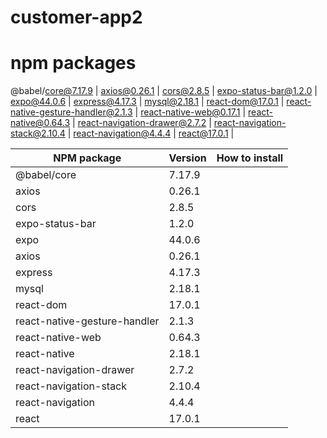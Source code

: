 # customer-app2

# npm packages
@babel/core@7.17.9 |
axios@0.26.1 |
cors@2.8.5 |
expo-status-bar@1.2.0 |
expo@44.0.6 |
express@4.17.3 |
mysql@2.18.1 |
react-dom@17.0.1 |
react-native-gesture-handler@2.1.3 |
react-native-web@0.17.1 |
react-native@0.64.3 |
react-navigation-drawer@2.7.2 |
react-navigation-stack@2.10.4 |
react-navigation@4.4.4 |
react@17.0.1 |

| NPM package  | Version | How to install |
| ------------- | ------------- | ------------- |
| @babel/core  | 7.17.9  |  |
| axios  | 0.26.1  |  |
| cors  | 2.8.5  |  |
| expo-status-bar  | 1.2.0  |  |
| expo  | 44.0.6  |  |
| axios  | 0.26.1  |  |
| express  | 4.17.3  |  |
| mysql  | 2.18.1  |  |
| react-dom  | 17.0.1  |  |
| react-native-gesture-handler  | 2.1.3  |  |
| react-native-web  | 0.64.3  |  |
| react-native  | 2.18.1  |  |
| react-navigation-drawer  | 2.7.2  |  |
| react-navigation-stack  | 2.10.4  |  |
| react-navigation  | 4.4.4  |  |
| react  | 17.0.1  |  |
